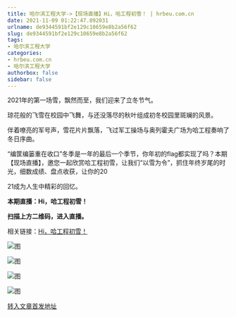 ```yaml
---
title: 哈尔滨工程大学->【现场直播】Hi，哈工程初雪！ | hrbeu.com.cn
date: 2021-11-09 01:22:47.892031
urlname: de9344591bf2e129c10659e8b2a56f62
slug: de9344591bf2e129c10659e8b2a56f62
tags: 
- 哈尔滨工程大学
categories:
- hrbeu.com.cn
- 哈尔滨工程大学
authorbox: false
sidebar: false
---
```

2021年的第一场雪，飘然而至，我们迎来了立冬节气。

琼花般的飞雪在校园中飞舞，与还没落尽的秋叶组成初冬校园里斑斓的风景。

伴着嘹亮的军号声，雪花片片飘落，飞过军工操场与奥列霍夫广场为哈工程奏响了冬日序曲。

“编筐编篓重在收口”冬季是一年的最后一个季节，你年初的flag都实现了吗？本期【现场直播】，邀您一起欣赏哈工程初雪，让我们“以雪为令”，抓住年终岁尾的时光，细数成绩、盘点收获，让你的20
<!--more-->
21成为人生中精彩的回忆。

**本期直播：Hi，哈工程初雪！**

**扫描上方二维码，进入直播。**

相关链接：[Hi，哈工程初雪！](https://mp.weixin.qq.com/s/JSzaCaQdyCRIC2GUOzrOqQ)

![图](http://gongxue.cn/__local/6/03/15/16F33A0BF2CA490ED9F0602526F_3AFF7297_1C353.jpg)

![图](http://gongxue.cn/__local/9/8D/D8/A4A1703C7B0DB21B2D0A90E0F7E_FBB47ED9_6912.jpg)

![图](http://gongxue.cn/__local/4/CA/69/B3F9EBEB71BA71C45767D6AE4C2_626A29F7_1DE58.jpg)

![图](http://gongxue.cn/__local/7/F5/1E/2FA79F5371E3C4789BA5AEB60EC_5307F90A_202A4.jpg)

[转入文章首发地址](http://gongxue.cn/info/1141/68440.htm)